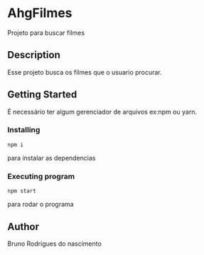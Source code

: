 # AhgFilmes

Projeto para buscar filmes

## Description

Esse projeto busca os filmes que o usuario procurar. 

## Getting Started

É necessário ter algum gerenciador de arquivos
ex:npm ou yarn.

### Installing
```
npm i 
```
para instalar as dependencias 

### Executing program

```
npm start 
```
para rodar o programa

## Author

Bruno Rodrigues do nascimento

